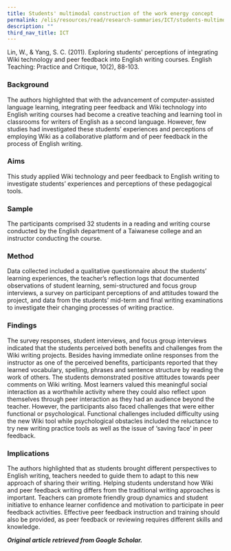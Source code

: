 ```yaml
---
title: Students' multimodal construction of the work energy concept
permalink: /elis/resources/read/research-summaries/ICT/students-multimodal-construction-of-work-energy-concept/
description: ""
third_nav_title: ICT
---
```

Lin, W., & Yang, S. C. (2011). Exploring students' perceptions of integrating Wiki technology and peer feedback into English writing courses. English Teaching: Practice and Critique, 10(2), 88-103.

### Background

The authors highlighted that with the advancement of computer-assisted language learning, integrating peer feedback and Wiki technology into English writing courses had become a creative teaching and learning tool in classrooms for writers of English as a second language. However, few studies had investigated these students’ experiences and perceptions of employing Wiki as a collaborative platform and of peer feedback in the process of English writing.

### Aims

This study applied Wiki technology and peer feedback to English writing to investigate students’ experiences and perceptions of these pedagogical tools.

### Sample

The participants comprised 32 students in a reading and writing course conducted by the English department of a Taiwanese college and an instructor conducting the course.

### Method

Data collected included a qualitative questionnaire about the students’ learning experiences, the teacher’s reflection logs that documented observations of student learning, semi-structured and focus group interviews, a survey on participant perceptions of and attitudes toward the project, and data from the students’ mid-term and final writing examinations to investigate their changing processes of writing practice.

### Findings

The survey responses, student interviews, and focus group interviews indicated that the students perceived both benefits and challenges from the Wiki writing projects. Besides having immediate online responses from the instructor as one of the perceived benefits, participants reported that they learned vocabulary, spelling, phrases and sentence structure by reading the work of others. The students demonstrated positive attitudes towards peer comments on Wiki writing. Most learners valued this meaningful social interaction as a worthwhile activity where they could also reflect upon themselves through peer interaction as they had an audience beyond the teacher. However, the participants also faced challenges that were either functional or psychological. Functional challenges included difficulty using the new Wiki tool while psychological obstacles included the reluctance to try new writing practice tools as well as the issue of ‘saving face’ in peer feedback.

### Implications

The authors highlighted that as students brought different perspectives to English writing, teachers needed to guide them to adapt to this new approach of sharing their writing. Helping students understand how Wiki and peer feedback writing differs from the traditional writing approaches is important. Teachers can promote friendly group dynamics and student initiative to enhance learner confidence and motivation to participate in peer feedback activities. Effective peer feedback instruction and training should also be provided, as peer feedback or reviewing requires different skills and knowledge.


_**Original article retrieved from Google Scholar.**_  

